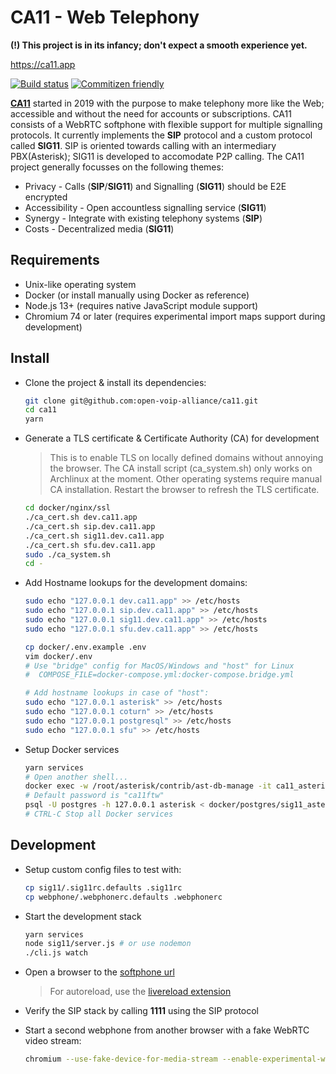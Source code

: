 # CA11 - Web Telephony

**(!) This project is in its infancy; don't expect a smooth experience yet.**

<https://ca11.app>

[![Build status](https://github.com/open-voip-alliance/ca11/workflows/test/badge.svg)](https://github.com/open-voip-alliance/ca11/actions?query=workflow%3Atest)
[![Commitizen friendly](https://img.shields.io/badge/commitizen-friendly-brightgreen.svg)](http://commitizen.github.io/cz-cli/)

**[CA11](https://github.com/open-voip-alliance/ca11)** started in 2019 with the
purpose to make telephony more like the Web; accessible and without the
need for accounts or subscriptions. CA11 consists of a WebRTC softphone
with flexible support for multiple signalling protocols. It currently
implements the **SIP** protocol and a custom protocol called **SIG11**.
SIP is oriented towards calling with an intermediary PBX(Asterisk);
SIG11 is developed to accomodate P2P calling. The CA11 project generally
focusses on the following themes:

- Privacy - Calls (**SIP**/**SIG11**) and Signalling (**SIG11**) should be E2E encrypted
- Accessibility - Open accountless signalling service (**SIG11**)
- Synergy - Integrate with existing telephony systems (**SIP**)
- Costs - Decentralized media (**SIG11**)

## Requirements

- Unix-like operating system
- Docker (or install manually using Docker as reference)
- Node.js 13+ (requires native JavaScript module support)
- Chromium 74 or later (requires experimental import maps support during development)

## Install

- Clone the project & install its dependencies:

  ```bash
  git clone git@github.com:open-voip-alliance/ca11.git
  cd ca11
  yarn
  ```

- Generate a TLS certificate & Certificate Authority (CA) for development

  > This is to enable TLS on locally defined domains without annoying the browser.
  > The CA install script (ca_system.sh) only works on Archlinux at the moment.
  > Other operating systems require manual CA installation. Restart the browser
  > to refresh the TLS certificate.

  ```bash
  cd docker/nginx/ssl
  ./ca_cert.sh dev.ca11.app
  ./ca_cert.sh sip.dev.ca11.app
  ./ca_cert.sh sig11.dev.ca11.app
  ./ca_cert.sh sfu.dev.ca11.app
  sudo ./ca_system.sh
  cd -
  ```

- Add Hostname lookups for the development domains:

  ```bash
  sudo echo "127.0.0.1 dev.ca11.app" >> /etc/hosts
  sudo echo "127.0.0.1 sip.dev.ca11.app" >> /etc/hosts
  sudo echo "127.0.0.1 sig11.dev.ca11.app" >> /etc/hosts
  sudo echo "127.0.0.1 sfu.dev.ca11.app" >> /etc/hosts

  cp docker/.env.example .env
  vim docker/.env
  # Use "bridge" config for MacOS/Windows and "host" for Linux
  #  COMPOSE_FILE=docker-compose.yml:docker-compose.bridge.yml

  # Add hostname lookups in case of "host":
  sudo echo "127.0.0.1 asterisk" >> /etc/hosts
  sudo echo "127.0.0.1 coturn" >> /etc/hosts
  sudo echo "127.0.0.1 postgresql" >> /etc/hosts
  sudo echo "127.0.0.1 sfu" >> /etc/hosts
   ```

- Setup Docker services

  ```bash
  yarn services
  # Open another shell...
  docker exec -w /root/asterisk/contrib/ast-db-manage -it ca11_asterisk alembic -c config.ini upgrade head
  # Default password is "ca11ftw"
  psql -U postgres -h 127.0.0.1 asterisk < docker/postgres/sig11_asterisk.sql
  # CTRL-C Stop all Docker services
  ```

## Development

- Setup custom config files to test with:

  ```bash
  cp sig11/.sig11rc.defaults .sig11rc
  cp webphone/.webphonerc.defaults .webphonerc
  ```

- Start the development stack

  ```bash
  yarn services
  node sig11/server.js # or use nodemon
  ./cli.js watch
  ```

- Open a browser to the [softphone url](https://dev.ca11.app)

  > For autoreload, use the
  [livereload extension](https://chrome.google.com/webstore/detail/livereload/jnihajbhpnppcggbcgedagnkighmdlei)
- Verify the SIP stack by calling **1111** using the SIP protocol
- Start a second webphone from another browser with a fake WebRTC video stream:

  ```bash
  chromium --use-fake-device-for-media-stream --enable-experimental-web-platform-features  --user-data-dir=~/.chromium-tmp
  ```
